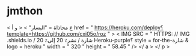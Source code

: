 # jmthon

< ع  محاذاة = "اليسار" > < و  أ href = " https://heroku.com/deploy؟template=https://github.com/cxi05o/roz " >  < IMG  SRC = " HTTPS: // IMG .shields.io / شارة / نشر٪ 20 إلى٪ 20 Heroku-purple؟ style = for-the-شارة & logo = heroku "  width = " 320 "  height = " 58.45 " /> </ a > </ p >
